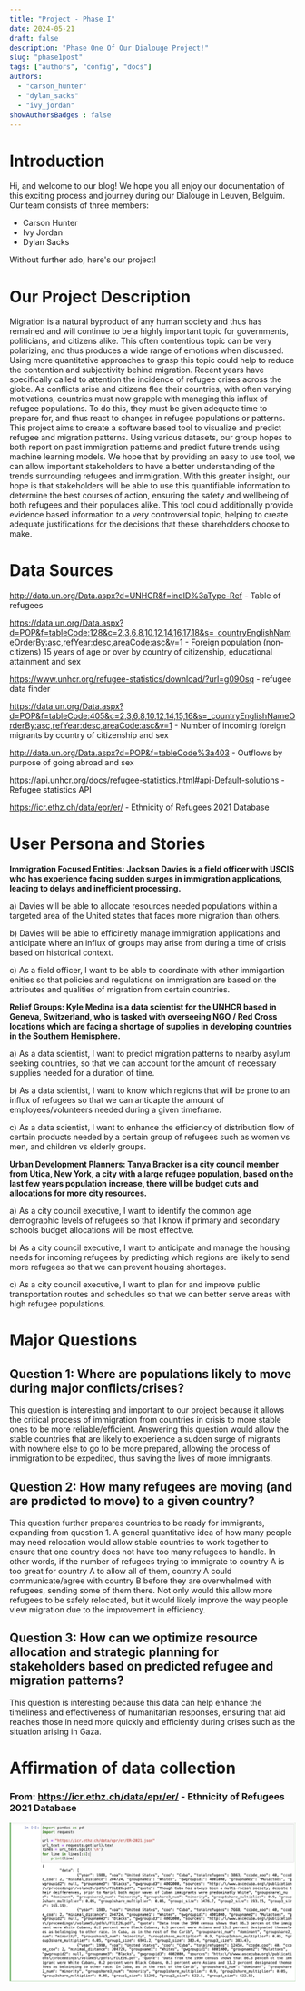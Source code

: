 ```yaml
---
title: "Project - Phase I"
date: 2024-05-21
draft: false
description: "Phase One Of Our Dialouge Project!"
slug: "phase1post"
tags: ["authors", "config", "docs"]
authors:
  - "carson_hunter"
  - "dylan_sacks"
  - "ivy_jordan"
showAuthorsBadges : false
---
```


# Introduction

Hi, and welcome to our blog! We hope you all enjoy our documentation of this exciting process and journey during our Dialouge in Leuven, Belguim. Our team consists of three members:

- Carson Hunter
- Ivy Jordan
- Dylan Sacks

Without further ado, here's our project!


# Our Project Description

Migration is a natural byproduct of any human society and thus has remained and will continue to be a highly important topic for governments, politicians, and citizens alike. This often contentious topic can be very polarizing, and thus produces a wide range of emotions when discussed. Using more quantitative approaches to grasp this topic could help to reduce the contention and subjectivity behind migration. Recent years have specifically called to attention the incidence of refugee crises across the globe. As conflicts arise and citizens flee their countries, with often varying motivations, countries must now grapple with managing this influx of refugee populations. To do this, they must be given adequate time to prepare for, and thus react to changes in refugee populations or patterns. This project aims to create a software based tool to visualize and predict refugee and migration patterns. Using various datasets, our group hopes to both report on past immigration patterns and predict future trends using machine learning models. We hope that by providing an easy to use tool, we can allow important stakeholders to have a better understanding of the trends surrounding refugees and immigration. With this greater insight, our hope is that stakeholders will be able to use this quantifiable information to determine the best courses of action, ensuring the safety and wellbeing of both refugees and their populaces alike. This tool could additionally provide evidence based information to a very controversial topic, helping to create adequate justifications for the decisions that these shareholders choose to make. 

# Data Sources

http://data.un.org/Data.aspx?d=UNHCR&f=indID%3aType-Ref - Table of refugees

https://data.un.org/Data.aspx?d=POP&f=tableCode:128&c=2,3,6,8,10,12,14,16,17,18&s=_countryEnglishNameOrderBy:asc,refYear:desc,areaCode:asc&v=1 - Foreign population (non-citizens) 15 years of age or over by country of citizenship, educational attainment and sex

https://www.unhcr.org/refugee-statistics/download/?url=g09Osq - refugee data finder

https://data.un.org/Data.aspx?d=POP&f=tableCode:405&c=2,3,6,8,10,12,14,15,16&s=_countryEnglishNameOrderBy:asc,refYear:desc,areaCode:asc&v=1 - Number of incoming foreign migrants by country of citizenship and sex

http://data.un.org/Data.aspx?d=POP&f=tableCode%3a403 - Outflows by purpose of going abroad and sex

https://api.unhcr.org/docs/refugee-statistics.html#api-Default-solutions - Refugee statistics API 

https://icr.ethz.ch/data/epr/er/ - Ethnicity of Refugees 2021 Database



# User Persona and Stories

**Immigration Focused Entities: Jackson Davies is a field officer with USCIS who has experience facing sudden surges in immigration applications, leading to delays and inefficient processing.**

a) Davies will be able to allocate resources needed populations within a targeted area of the United states that faces more migration than others.

b) Davies will be able to efficinetly manage immigration applications and anticipate where an influx of groups may arise from during a time of crisis based on historical context. 

c) As a field officer, I want to be able to coordinate with other immigartion enities so that policies and regulations on immigration are based on the attributes and qualities of migration from certain countries. 

**Relief Groups: Kyle Medina is a data scientist for the UNHCR based in Geneva, Switzerland, who is tasked with overseeing NGO / Red Cross locations which are facing a shortage of supplies in developing countries in the Southern Hemisphere.**

a) As a data scientist, I want to predict migration patterns to nearby asylum seeking countries, so that we can account for the amount of necessary supplies needed for a duration of time.

b) As a data scientist, I want to know which regions that will be prone to an influx of refugees so that we can anticapte the amount of employees/volunteers needed during a given timeframe.  

c) As a data scientist, I want to enhance the efficiency of distribution flow of certain products needed by a certain group of refugees such as women vs men, and children vs elderly groups.

**Urban Development Planners: Tanya Bracker is a city council member from Utica, New York, a city with a large refugee population, based on the last few years population increase, there will be budget cuts and allocations for more city resources.**

a) As a city council executive, I want to identify the common age demographic levels of refugees so that I know if primary and secondary schools budget allocations will be most effective.

b) As a city council executive, I want to  anticipate and manage the housing needs for incoming refugees by predicting which regions are likely to send more refugees so that we can prevent housing shortages.

c) As a city council executive, I want to plan for and improve public transportation routes and schedules so that we can better serve areas with high refugee populations. 

# Major Questions
## Question 1: Where are populations likely to move during major conflicts/crises?

This question is interesting and important to our project because it allows the critical process of immigration from countries in crisis to more stable ones to be more reliable/efficient. Answering this question would allow the stable countries that are likely to experience a sudden surge of migrants with nowhere else to go to be more prepared, allowing the process of immigration to be expedited, thus saving the lives of more immigrants.

## Question 2: How many refugees are moving (and are predicted to move) to a given country?

This question further prepares countries to be ready for immigrants, expanding from question 1. A general quantitative idea of how many people may need relocation would allow stable countries to work together to ensure that one country does not have too many refugees to handle. In other words, if the number of refugees trying to immigrate to country A is too great for country A to allow all of them, country A could communicate/agree with country B before they are overwhelmed with refugees, sending some of them there. Not only would this allow more refugees to be safely relocated, but it would likely improve the way people view migration due to the improvement in efficiency.

## Question 3: How can we optimize resource allocation and strategic planning for stakeholders based on predicted refugee and migration patterns?

This question is interesting because this data can help enhance the timeliness and effectiveness of humanitarian responses, ensuring that aid reaches those in need more quickly and efficiently during crises such as the situation arising in Gaza. 


# Affirmation of data collection
### From: https://icr.ethz.ch/data/epr/er/ - Ethnicity of Refugees 2021 Database

![Data](https://raw.githubusercontent.com/carson-hunter5/project/99d94c7b8cfc94b057324b537b4729e9a04a98ec/Screenshot%202024-05-18%20at%209.31.38%20PM.png)

